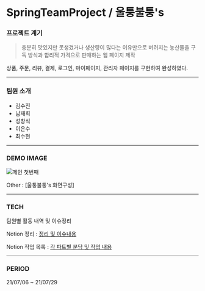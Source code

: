 # SpringTeamProject / 울퉁불퉁's

### 프로젝트 계기

>  충분히 맛있지만 못생겼거나 생산량이 많다는 이유만으로 버려지는 농산물을 구독 방식과 합리적 가격으로 판매하는 웹 페이지 제작


상품, 주문, 리뷰, 결제, 로그인, 마이페이지, 관리자 페이지를 구현하여 완성하였다.

---


### 팀원 소개

- 김수진
- 남재희
- 성창식
- 이은수
- 최수현

---

### DEMO IMAGE

![메인 첫번째]("https://user-images.githubusercontent.com/85085844/131287586-730a17f1-6fbd-44da-b3b6-643da8ede24a.png")

Other : [울퉁불퉁's 화면구성]

---

### TECH

팀원별 활동 내역 및 이슈정리

Notion 정리 :  [정리 및 이슈내용](https://www.notion.so/d68a403fa9194347b38dbcdcf268a7eb?v=df27f3f2380940f1aa7d8730b73316e1)

Notion 작업 목록 :  [각 파트별 분담 및 작업 내용](https://www.notion.so/bdc872cd08524b979f467ed4ac88c443)


---

### PERIOD

21/07/06 ~ 21/07/29

